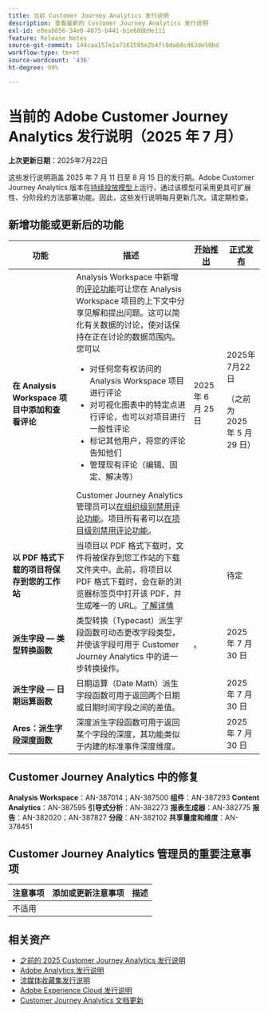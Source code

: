 ```yaml
---
title: 当前 Customer Journey Analytics 发行说明
description: 查看最新的 Customer Journey Analytics 发行说明
exl-id: e8eab856-34e0-4875-b441-b1e680b9e111
feature: Release Notes
source-git-commit: 144caa157e1a7161595e2b4fc0da60cd63de50bd
workflow-type: tm+mt
source-wordcount: '436'
ht-degree: 99%

---
```


# 当前的 Adobe Customer Journey Analytics 发行说明（2025 年 7 月）

**上次更新日期**：2025年7月22日


这些发行说明涵盖 2025 年 7 月 11 日至 8 月 15 日的发行期。Adobe Customer Journey Analytics 版本在[持续投放模型](releases.md)上运行，通过该模型可采用更具可扩展性、分阶段的方法部署功能。因此，这些发行说明每月更新几次。请定期检查。

## 新增功能或更新后的功能

| 功能 | 描述 | [开始推出](releases.md) | [正式发布](releases.md) |
| ----------- | ---------- | ------- | ---- |
| **在 Analysis Workspace 项目中添加和查看评论** | Analysis Workspace 中新增的[评论功能](https://experienceleague.adobe.com/zh-hans/docs/analytics-platform/using/cja-workspace/build-workspace-project/comment-projects)可让您在 Analysis Workspace 项目的上下文中分享见解和提出问题。这可以简化有关数据的讨论，使对话保持在正在讨论的数据范围内。您可以 <ul><li>对任何您有权访问的 Analysis Workspace 项目进行评论</li><li>对可视化图表中的特定点进行评论，也可以对项目进行一般性评论</li><li>标记其他用户，将您的评论告知他们</li><li>管理现有评论（编辑、固定、解决等）</li></ul>Customer Journey Analytics 管理员可以[在组织级别禁用评论功能](https://experienceleague.adobe.com/zh-hans/docs/analytics-platform/using/cja-workspace/user-preferences#ims-organization-preferences)。项目所有者可以[在项目级别禁用评论功能](https://experienceleague.adobe.com/zh-hans/docs/analytics-platform/using/cja-workspace/build-workspace-project/create-projects)。 | 2025 年 6 月 25 日 | 2025年7月22日 <p>（之前为 2025 年 5 月 29 日）</p> |
| **以 PDF 格式下载的项目将保存到您的工作站** | 当项目以 PDF 格式下载时，文件将被保存到您工作站的下载文件夹中。此前，将项目以 PDF 格式下载时，会在新的浏览器标签页中打开该 PDF，并生成唯一的 URL。[了解详情](https://experienceleague.adobe.com/zh-hans/docs/analytics-platform/using/cja-workspace/export/download-send) | | 待定 |
| **派生字段 — 类型转换函数** | 类型转换（Typecast）派生字段函数可动态更改字段类型，并使该字段可用于 Customer Journey Analytics 中的进一步转换操作。 | 。 | 2025 年 7 月 30 日 |
| **派生字段 — 日期运算函数** | 日期运算（Date Math）派生字段函数可用于返回两个日期或日期时间字段之间的差值。 | | 2025 年 7 月 30 日 |
| **Ares：派生字段深度函数** | 深度派生字段函数可用于返回某个字段的深度，其功能类似于内建的标准事件深度维度。 |  | 2025 年 7 月 30 日 |

## Customer Journey Analytics 中的修复

**Analysis Workspace**：AN-387014；AN-387500
**组件**：AN-387293
**Content Analytics**：AN-387595
**引导式分析**：AN-382273
**报表生成器**：AN-382775
**报告**：AN-382020；AN-387827
**分段**：AN-382102
**共享量度和维度**：AN-378451


## Customer Journey Analytics 管理员的重要注意事项

| 注意事项 | 添加或更新注意事项 | 描述 |
| --- | --- | --- |
| 不适用 | | |

## 相关资产

* [之前的 2025 Customer Journey Analytics 发行说明](/help/release-notes/2025.md)
* [Adobe Analytics 发行说明](https://experienceleague.adobe.com/docs/analytics/release-notes/latest.html?lang=zh-hans)
* [流媒体收藏集发行说明](https://experienceleague.adobe.com/docs/media-analytics/using/additional-resources/release-notes.html?lang=zh-hans)
* [Adobe Experience Cloud 发行说明](https://experienceleague.adobe.com/docs/release-notes/experience-cloud/current.html?lang=zh-hans)
* [Customer Journey Analytics 文档更新](/help/release-notes/doc-changes.md)
